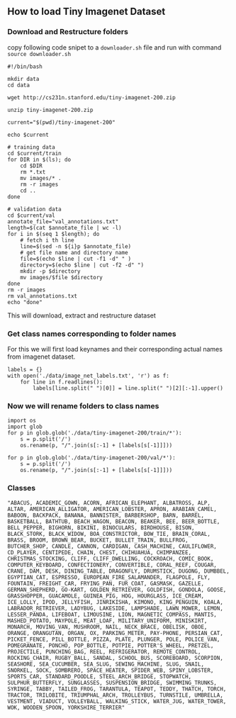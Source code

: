 ## How to load Tiny Imagenet Dataset

### Download and Restructure folders

copy following code snipet to a `downloader.sh` file and run with command `source downloader.sh`

    #!/bin/bash

    mkdir data
    cd data

    wget http://cs231n.stanford.edu/tiny-imagenet-200.zip

    unzip tiny-imagenet-200.zip

    current="$(pwd)/tiny-imagenet-200"

    echo $current

    # training data
    cd $current/train
    for DIR in $(ls); do
        cd $DIR
        rm *.txt
        mv images/* .
        rm -r images
        cd ..
    done

    # validation data
    cd $current/val
    annotate_file="val_annotations.txt"
    length=$(cat $annotate_file | wc -l)
    for i in $(seq 1 $length); do
        # fetch i th line
        line=$(sed -n ${i}p $annotate_file)
        # get file name and directory name
        file=$(echo $line | cut -f1 -d" " )
        directory=$(echo $line | cut -f2 -d" ")
        mkdir -p $directory
        mv images/$file $directory
    done
    rm -r images
    rm val_annotations.txt
    echo "done"

This will download, extract and restructure dataset

### Get class names corresponding to folder names

For this we will first load keynames and their corresponding actual names from imagenet dataset.

    labels = {}
    with open('./data/image_net_labels.txt', 'r') as f:
        for line in f.readlines():
            labels[line.split(" ")[0]] = line.split(" ")[2][:-1].upper()

### Now we will rename folders to class names

    import os
    import glob
    for p in glob.glob('./data/tiny-imagenet-200/train/*'):
        s = p.split('/')
        os.rename(p, "/".join(s[:-1] + [labels[s[-1]]]))

    for p in glob.glob('./data/tiny-imagenet-200/val/*'):
        s = p.split('/')
        os.rename(p, "/".join(s[:-1] + [labels[s[-1]]]))


### Classes

    "ABACUS, ACADEMIC_GOWN, ACORN, AFRICAN_ELEPHANT, ALBATROSS, ALP, ALTAR, AMERICAN_ALLIGATOR, AMERICAN_LOBSTER, APRON, ARABIAN_CAMEL, BABOON, BACKPACK, BANANA, BANNISTER, BARBERSHOP, BARN, BARREL, BASKETBALL, BATHTUB, BEACH_WAGON, BEACON, BEAKER, BEE, BEER_BOTTLE, BELL_PEPPER, BIGHORN, BIKINI, BINOCULARS, BIRDHOUSE, BISON, BLACK_STORK, BLACK_WIDOW, BOA_CONSTRICTOR, BOW_TIE, BRAIN_CORAL, BRASS, BROOM, BROWN_BEAR, BUCKET, BULLET_TRAIN, BULLFROG, BUTCHER_SHOP, CANDLE, CANNON, CARDIGAN, CASH_MACHINE, CAULIFLOWER, CD_PLAYER, CENTIPEDE, CHAIN, CHEST, CHIHUAHUA, CHIMPANZEE, CHRISTMAS_STOCKING, CLIFF, CLIFF_DWELLING, COCKROACH, COMIC_BOOK, COMPUTER_KEYBOARD, CONFECTIONERY, CONVERTIBLE, CORAL_REEF, COUGAR, CRANE, DAM, DESK, DINING_TABLE, DRAGONFLY, DRUMSTICK, DUGONG, DUMBBEL, EGYPTIAN_CAT, ESPRESSO, EUROPEAN_FIRE_SALAMANDER, FLAGPOLE, FLY, FOUNTAIN, FREIGHT_CAR, FRYING_PAN, FUR_COAT, GASMASK, GAZELLE, GERMAN_SHEPHERD, GO-KART, GOLDEN_RETRIEVER, GOLDFISH, GONDOLA, GOOSE, GRASSHOPPER, GUACAMOLE, GUINEA_PIG, HOG, HOURGLASS, ICE_CREAM, ICE_LOLLY, IPOD, JELLYFISH, JINRIKISHA, KIMONO, KING_PENGUIN, KOALA, LABRADOR_RETRIEVER, LADYBUG, LAKESIDE, LAMPSHADE, LAWN_MOWER, LEMON, LESSER_PANDA, LIFEBOAT, LIMOUSINE, LION, MAGNETIC_COMPASS, MANTIS, MASHED_POTATO, MAYPOLE, MEAT_LOAF, MILITARY_UNIFORM, MINISKIRT, MONARCH, MOVING_VAN, MUSHROOM, NAIL, NECK_BRACE, OBELISK, OBOE, ORANGE, ORANGUTAN, ORGAN, OX, PARKING_METER, PAY-PHONE, PERSIAN_CAT, PICKET_FENCE, PILL_BOTTLE, PIZZA, PLATE, PLUNGER, POLE, POLICE_VAN, POMEGRANATE, PONCHO, POP_BOTTLE, POTPIE, POTTER'S_WHEEL, PRETZEL, PROJECTILE, PUNCHING_BAG, REEL, REFRIGERATOR, REMOTE_CONTROL, ROCKING_CHAIR, RUGBY_BALL, SANDAL, SCHOOL_BUS, SCOREBOARD, SCORPION, SEASHORE, SEA_CUCUMBER, SEA_SLUG, SEWING_MACHINE, SLUG, SNAIL, SNORKEL, SOCK, SOMBRERO, SPACE_HEATER, SPIDER_WEB, SPINY_LOBSTER, SPORTS_CAR, STANDARD_POODLE, STEEL_ARCH_BRIDGE, STOPWATCH, SULPHUR_BUTTERFLY, SUNGLASSES, SUSPENSION_BRIDGE, SWIMMING_TRUNKS, SYRINGE, TABBY, TAILED_FROG, TARANTULA, TEAPOT, TEDDY, THATCH, TORCH, TRACTOR, TRILOBITE, TRIUMPHAL_ARCH, TROLLEYBUS, TURNSTILE, UMBRELLA, VESTMENT, VIADUCT, VOLLEYBALL, WALKING_STICK, WATER_JUG, WATER_TOWER, WOK, WOODEN_SPOON, YORKSHIRE_TERRIER"



